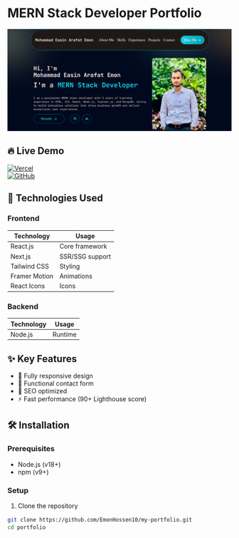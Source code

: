 # MERN Stack Developer Portfolio

![Portfolio Screenshot](./public/images/frontImage.PNG) <!-- Add a screenshot -->

## 🔥 Live Demo  
[![Vercel](https://img.shields.io/badge/View-Live%20Demo-brightgreen)](https://my-portfolio-rouge-eight-67.vercel.app/)  
[![GitHub](https://img.shields.io/badge/View-Source%20Code-blue)](https://github.com/EmonHossen10/my-portfolio)

## 🚀 Technologies Used

### Frontend
| Technology | Usage |
|------------|-------|
| React.js | Core framework |
| Next.js | SSR/SSG support |
| Tailwind CSS | Styling |
| Framer Motion | Animations |
| React Icons | Icons   |

### Backend
| Technology | Usage |
|------------|-------|
| Node.js | Runtime |


## ✨ Key Features
- 📱 Fully responsive design
- 📧 Functional contact form
- 🎯 SEO optimized
- ⚡ Fast performance (90+ Lighthouse score)

## 🛠️ Installation

### Prerequisites
- Node.js (v18+)
- npm (v9+)


### Setup
1. Clone the repository
```bash
git clone https://github.com/EmonHossen10/my-portfolio.git
cd portfolio
